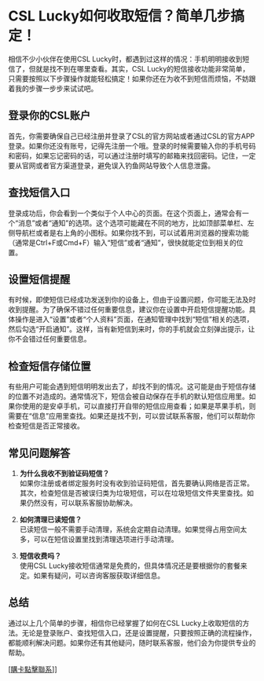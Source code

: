 # CSL Lucky如何收取短信？简单几步搞定！

相信不少小伙伴在使用CSL Lucky时，都遇到过这样的情况：手机明明接收到短信了，但就是找不到在哪里查看。其实，CSL Lucky的短信接收功能非常简单，只需要按照以下步骤操作就能轻松搞定！如果你还在为收不到短信而烦恼，不妨跟着我的步骤一步步来试试吧。

## 登录你的CSL账户

首先，你需要确保自己已经注册并登录了CSL的官方网站或者通过CSL的官方APP登录。如果你还没有账号，记得先注册一个哦。登录的时候需要输入你的手机号码和密码，如果忘记密码的话，可以通过注册时填写的邮箱来找回密码。记住，一定要从官网或者官方渠道登录，避免误入钓鱼网站导致个人信息泄露。

## 查找短信入口

登录成功后，你会看到一个类似于个人中心的页面。在这个页面上，通常会有一个“消息”或者“通知”的选项。这个选项可能藏在不同的地方，比如顶部菜单栏、左侧导航栏或者是右上角的小图标。如果你找不到，可以试着用浏览器的搜索功能（通常是Ctrl+F或Cmd+F）输入“短信”或者“通知”，很快就能定位到相关的位置。

## 设置短信提醒

有时候，即使短信已经成功发送到你的设备上，但由于设置问题，你可能无法及时收到提醒。为了确保不错过任何重要信息，建议你在设置中开启短信提醒功能。具体操作是进入“设置”或者“个人资料”页面，在通知管理中找到“短信”相关的选项，然后勾选“开启通知”。这样，当有新短信到来时，你的手机就会立刻弹出提示，让你不会错过任何重要信息。

## 检查短信存储位置

有些用户可能会遇到短信明明发出去了，却找不到的情况。这可能是由于短信存储的位置不对造成的。通常情况下，短信会被自动保存在手机的默认短信应用里。如果你使用的是安卓手机，可以直接打开自带的短信应用查看；如果是苹果手机，则需要在“信息”应用里查找。如果还是找不到，可以尝试联系客服，他们可以帮助你检查短信是否正常接收。

## 常见问题解答

1. **为什么我收不到验证码短信？**  
   如果你注册或者绑定服务时没有收到验证码短信，首先要确认网络是否正常。其次，检查短信是否被误归类为垃圾短信，可以在垃圾短信文件夹里查找。如果仍然没有，可以联系客服协助解决。

2. **如何清理已读短信？**  
   已读短信一般不需要手动清理，系统会定期自动清理。如果觉得占用空间太多，可以在短信设置里找到清理选项进行手动清理。

3. **短信收费吗？**  
   使用CSL Lucky接收短信通常是免费的，但具体情况还是要根据你的套餐来定。如果有疑问，可以咨询客服获取详细信息。

## 总结

通过以上几个简单的步骤，相信你已经掌握了如何在CSL Lucky上收取短信的方法。无论是登录账户、查找短信入口，还是设置提醒，只要按照正确的流程操作，都能顺利解决问题。如果你还有其他疑问，随时联系客服，他们会为你提供专业的帮助。

[[購卡點擊聯系](https://t.me/s/esim1088)]]